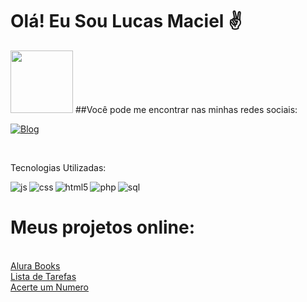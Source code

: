 # Olá! Eu Sou Lucas Maciel  ✌

<img src="https://66.media.tumblr.com/d8c347cf3e03580d0cf07b9f87cc0147/tumblr_mirqjfhcBM1rfjowdo1_640.gif" width="100px"/>
##Você pode me encontrar nas minhas redes sociais:
<div style="display: inline_block;">

</div>

[![Blog](https://img.shields.io/badge/Instagram-E4405F?style=for-the-badge&logo=instagram&logoColor=white)](https://www.instagram.com/lucasmaciel404/)

<div style='display: inline_block;'></br> 
  <p>Tecnologias Utilizadas:</p>
  <img align='left' alt='js' src='https://img.shields.io/badge/javascript-%23323330.svg?style=for-the-badge&logo=javascript&logoColor=%23F7DF1E'/>
  <img align='left' alt='css' src='https://img.shields.io/badge/css3-%231572B6.svg?style=for-the-badge&logo=css3&logoColor=white'/>
  <img align='left' alt='html5' src='https://img.shields.io/badge/html5-%23E34F26.svg?style=for-the-badge&logo=html5&logoColor=white'/>
  <img align='left' alt='php' src='https://img.shields.io/badge/php-%23777BB4.svg?style=for-the-badge&logo=php&logoColor=white'/>
  <img align='left' alt='sql' src='https://img.shields.io/badge/MySQL-00000F?style=for-the-badge&logo=mysql&logoColor=white'/>
<?div> </br>
<h1> Meus projetos online: </h1></br>
<a href ="https://alura-books-livid-eta.vercel.app/">Alura Books<a></br>
<a href ="https://lista-de-tarefas-lake-iota.vercel.app/">Lista de Tarefas<a></br>
<a href ="https://acerte-o-numero-iota.vercel.app/">Acerte um Numero<a></br>
